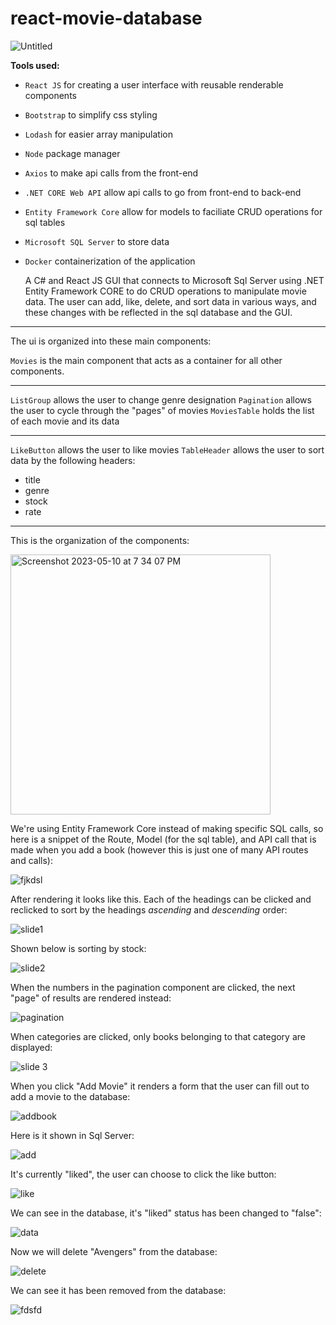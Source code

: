 # react-movie-database

![Untitled](https://github.com/mfkimbell/react-movie-database/assets/107063397/db5f7e1c-8035-4880-825d-96d19988601a)


**Tools used:**
* `React JS` for creating a user interface with reusable renderable components
* `Bootstrap` to simplify css styling
* `Lodash` for easier array manipulation
* `Node` package manager
* `Axios` to make api calls from the front-end
* `.NET CORE Web API` allow api calls to go from front-end to back-end
* `Entity Framework Core` allow for models to faciliate CRUD operations for sql tables
* `Microsoft SQL Server` to store data
* `Docker` containerization of the application

  A C# and React JS  GUI that connects to
                      Microsoft Sql Server using
                      .NET Entity Framework CORE to do CRUD operations
                      to manipulate movie data. The user can add, like, delete,
                      and sort data in various ways, and these changes with be
                      reflected in the sql database and the GUI.
---

The ui is organized into these main components:

`Movies` is the main component that acts as a container for all other components. 

---

`ListGroup` allows the user to change genre designation
`Pagination` allows the user to cycle through the "pages" of movies
`MoviesTable` holds the list of each movie and its data

---

`LikeButton` allows the user to like movies
`TableHeader` allows the user to sort data by the following headers:
* title
* genre
* stock
* rate

---

This is the organization of the components:

<img width="416" alt="Screenshot 2023-05-10 at 7 34 07 PM" src="https://github.com/mfkimbell/react-movie-database/assets/107063397/a9baa6c8-43ff-4eb9-a688-89831f24e176">

We're using Entity Framework Core instead of making specific SQL calls, so here is a snippet of the Route, Model (for the sql table), and API call that is made when you add a book (however this is just one of many API routes and calls):

![fjkdsl](https://github.com/mfkimbell/react-movie-database/assets/107063397/cc26e0ed-cb15-42e2-aaa7-6021a8922927)


After rendering it looks like this. Each of the headings can be clicked and reclicked to sort by the headings *ascending* and *descending* order:

![slide1](https://github.com/mfkimbell/react-movie-database/assets/107063397/82f06e45-274a-4f57-a7c0-bf6d8524f94d)

Shown below is sorting by stock:

![slide2](https://github.com/mfkimbell/react-movie-database/assets/107063397/575bb757-4f59-4547-af02-42060a514a2e)

When the numbers in the pagination component are clicked, the next "page" of results are rendered instead:

![pagination](https://github.com/mfkimbell/react-movie-database/assets/107063397/6b201280-98cd-4a36-9edb-fa463286710c)


When categories are clicked, only books belonging to that category are displayed:

![slide 3](https://github.com/mfkimbell/react-movie-database/assets/107063397/cb7a7a0c-bc37-4cbc-99f9-608d502532c4)

When you click "Add Movie" it renders a form that the user can fill out to add a movie to the database:

![addbook](https://github.com/mfkimbell/react-movie-database/assets/107063397/939022cc-eb7d-4de5-ac30-31c73e6ad57d)

Here is it shown in Sql Server:

![add](https://github.com/mfkimbell/react-movie-database/assets/107063397/fa0f9db4-59c3-4c1d-ac72-1761f92904d2)

It's currently "liked", the user can choose to click the like button:

![like](https://github.com/mfkimbell/react-movie-database/assets/107063397/a5cdede1-958e-42f9-b0b2-9c805551525d)

We can see in the database, it's "liked" status has been changed to "false":

![data](https://github.com/mfkimbell/react-movie-database/assets/107063397/c999f954-533c-42ee-81f7-ed656e3c6a7c)

Now we will delete "Avengers" from the database: 

![delete](https://github.com/mfkimbell/react-movie-database/assets/107063397/288004a8-c318-472e-89b9-160c71795446)

We can see it has been removed from the database:

![fdsfd](https://github.com/mfkimbell/react-movie-database/assets/107063397/99a9f090-1cb6-470e-9ded-f286a3d1365b)

